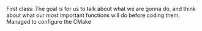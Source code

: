 First class: The goal is for us to talk about what we are gonna do, and think about what our most important functions will do before coding them.
Managed to configure the CMake 